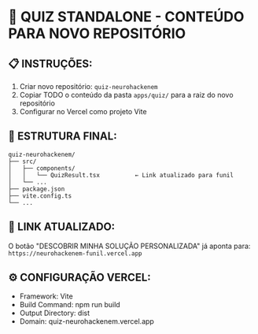 # 📁 QUIZ STANDALONE - CONTEÚDO PARA NOVO REPOSITÓRIO

## 📋 **INSTRUÇÕES:**

1. Criar novo repositório: `quiz-neurohackenem`
2. Copiar TODO o conteúdo da pasta `apps/quiz/` para a raiz do novo repositório
3. Configurar no Vercel como projeto Vite

## 📂 **ESTRUTURA FINAL:**
```
quiz-neurohackenem/
├── src/
│   ├── components/
│   │   └── QuizResult.tsx          ← Link atualizado para funil
│   └── ...
├── package.json
├── vite.config.ts
└── ...
```

## 🔗 **LINK ATUALIZADO:**
O botão "DESCOBRIR MINHA SOLUÇÃO PERSONALIZADA" já aponta para:
`https://neurohackenem-funil.vercel.app`

## ⚙️ **CONFIGURAÇÃO VERCEL:**
- Framework: Vite
- Build Command: npm run build
- Output Directory: dist
- Domain: quiz-neurohackenem.vercel.app









